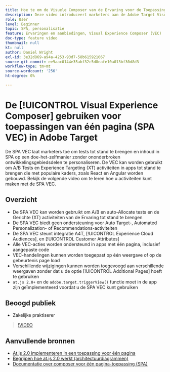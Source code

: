 ```yaml
---
title: Hoe te om de Visuele Composer van de Ervaring voor de Toepassingen van de Enige Pagina te gebruiken (SPA VEC)
description: Deze video introduceert marketers aan de Adobe Target Visual Experience Composer voor Toepassingen van de Enige Pagina (SPA VEC). Bekijk deze video om te leren hoe u activiteiten kunt maken met de SPA VEC.
role: User
level: Beginner
topic: SPA, personalisatie
feature: Ervaringen en aanbiedingen, Visual Experience Composer (VEC)
doc-type: feature video
thumbnail: null
kt: null
author: Daniel Wright
exl-id: 3e32d869-a94a-4253-93d7-58b615921067
source-git-commit: ee9aac0144e35abf32c5d8eafe10a013bf30d8d3
workflow-type: tm+mt
source-wordcount: '256'
ht-degree: 0%

---
```


# De [!UICONTROL Visual Experience Composer] gebruiken voor toepassingen van één pagina (SPA VEC) in Adobe Target

De SPA VEC laat marketers toe om tests tot stand te brengen en inhoud in SPA op een doe-het-zelfmanier zonder ononderbroken ontwikkelingsgebiedsdelen te personaliseren. De VEC kan worden gebruikt om A/B Tests en Experience Targeting (XT) activiteiten in apps tot stand te brengen die met populaire kaders, zoals React en Angular worden gebouwd. Bekijk de volgende video om te leren hoe u activiteiten kunt maken met de SPA VEC.

## Overzicht

* De SPA VEC kan worden gebruikt om A/B en auto-Allocate tests en de Gerichte (XT) activiteiten van de Ervaring tot stand te brengen
* De SPA VEC biedt geen ondersteuning voor Auto Target-, Automated Personalization- of Recommendations-activiteiten
* De SPA VEC steunt integratie A4T, [!UICONTROL Experience Cloud Audiences], en [!UICONTROL Customer Attributes]
* Alle VEC-acties worden ondersteund in apps met één pagina, inclusief aangepaste code
* VEC-handelingen kunnen worden toegepast op één weergave of op de gebeurtenis page load
* Verschillende wijzigingen kunnen worden toegevoegd aan verschillende weergaven zonder dat u de optie [!UICONTROL Additional Pages] hoeft te gebruiken
* `at.js 2.0+` en de  `adobe.target.triggerView()` functie moet in de app zijn geïmplementeerd voordat u de SPA VEC kunt gebruiken

## Beoogd publiek

* Zakelijke praktiserer

>[!VIDEO](https://video.tv.adobe.com/v/26249?quality=12)


## Aanvullende bronnen

* [At.js 2.0 implementeren in een toepassing voor één pagina](../implementation/implement-atjs-20-in-a-single-page-application.md)
* [Begrijpen hoe at.js 2.0 werkt (architectuurdiagrammen)](../implementation/understanding-how-atjs-20-works.md)
* [Documentatie over composer voor één pagina-toepassing (SPA)](https://docs.adobe.com/help/en/target/using/experiences/spa-visual-experience-composer.html)
